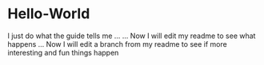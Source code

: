 # Hello-World
I just do what the guide tells me ... 
... Now I will edit my readme to see what happens
... Now I will edit a branch from my readme to see if more interesting and fun things happen
